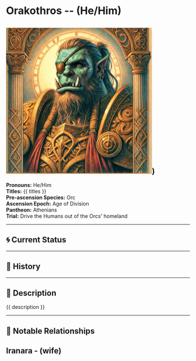 # Orakothros  --  (He/Him)

<!-- Optional  -->
<img src="Orakothros.jpg" alt="Orakothros" style="width:400px;"/>)
---

**Pronouns:** He/Him  
**Titles:** {{ titles }}  
**Pre-ascension Species:** Orc  
**Ascension Epoch:** Age of Division  
**Pantheon:** Athenians  
**Trial:** Drive the Humans out of the Orcs' homeland

---

## 🌀 Current Status


---

## 📜 History


---

## 🧠 Description
{{ description }}

---

## 🧩 Notable Relationships
Iranara - (wife)
---
